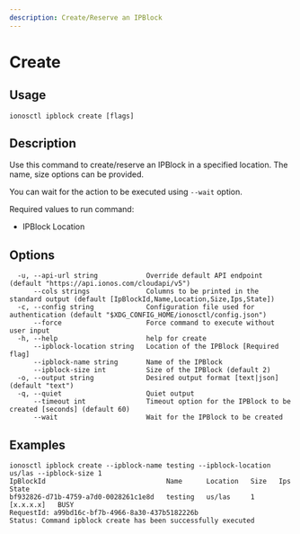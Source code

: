 ```yaml
---
description: Create/Reserve an IPBlock
---
```


# Create

## Usage

```text
ionosctl ipblock create [flags]
```

## Description

Use this command to create/reserve an IPBlock in a specified location. The name, size options can be provided.

You can wait for the action to be executed using `--wait` option.

Required values to run command:

* IPBlock Location

## Options

```text
  -u, --api-url string            Override default API endpoint (default "https://api.ionos.com/cloudapi/v5")
      --cols strings              Columns to be printed in the standard output (default [IpBlockId,Name,Location,Size,Ips,State])
  -c, --config string             Configuration file used for authentication (default "$XDG_CONFIG_HOME/ionosctl/config.json")
      --force                     Force command to execute without user input
  -h, --help                      help for create
      --ipblock-location string   Location of the IPBlock [Required flag]
      --ipblock-name string       Name of the IPBlock
      --ipblock-size int          Size of the IPBlock (default 2)
  -o, --output string             Desired output format [text|json] (default "text")
  -q, --quiet                     Quiet output
      --timeout int               Timeout option for the IPBlock to be created [seconds] (default 60)
      --wait                      Wait for the IPBlock to be created
```

## Examples

```text
ionosctl ipblock create --ipblock-name testing --ipblock-location us/las --ipblock-size 1
IpBlockId                              Name      Location   Size   Ips         State
bf932826-d71b-4759-a7d0-0028261c1e8d   testing   us/las     1      [x.x.x.x]   BUSY
RequestId: a99bd16c-bf7b-4966-8a30-437b5182226b
Status: Command ipblock create has been successfully executed
```

